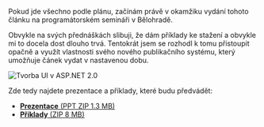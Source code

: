 <!-- dcterms:identifier = aspnetcz#82 -->
<!-- dcterms:title = Přednášky a příklady z Bělohradu ke stažení -->
<!-- dcterms:abstract = Na programátorském semináři v Bělohradě držím řeč na téma "tvorba uživatelského rozhraní v ASP.NET 2.0" neboli Master Pages a Themes. Zde je prezentace a příklady. -->
<!-- np9:categoryId = 6 -->
<!-- x4w:category = Akce a události -->
<!-- np9:authorId = 1 -->
<!-- np9:authorEmail = michal.valasek@altairis.cz -->
<!-- dcterms:creator = Michal Altair Valášek -->
<!-- dcterms:created = 2006-03-15T12:00:00+01:00 -->
<!-- dcterms:dateAccepted = 2006-03-15T12:00:00+01:00 -->

Pokud jde všechno podle plánu, začínám právě v okamžiku vydání tohoto článku na programátorském semináři v Bělohradě.

Obvykle na svých přednáškách slibuji, že dám příklady ke stažení a obvykle mi to docela dost dlouho trvá. Tentokrát jsem se rozhodl k tomu přistoupit opačně a využít vlastnosti svého nového publikačního systému, který umožňuje čánek vydat v nastavenou dobu.

 ![Tvorba UI v ASP.NET 2.0](https://www.cdn.altairis.cz/Blog/2006/20060315-Belohrad.png) 

Zde tedy najdete prezentace a příklady, které budu předvádět:

*   [
								**Prezentace** (PPT ZIP 1.3 MB)](https://www.cdn.altairis.cz/Blog/2006/20060315-Belohrad-Prezentace.zip) 
*   [
								**Příklady** (ZIP 8 MB)](https://www.cdn.altairis.cz/Blog/2006/20060315-Belohrad-Samples.zip) 